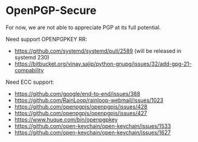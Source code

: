 # OpenPGP-Secure

For now, we are not able to appreciate PGP at its full potential.

Need support OPENPGPKEY RR:
 - https://github.com/systemd/systemd/pull/2589 (will be released in systemd 230)
 - https://bitbucket.org/vinay.sajip/python-gnupg/issues/32/add-gpg-21-compability

Need ECC support: 
 - https://github.com/google/end-to-end/issues/388
 - https://github.com/RainLoop/rainloop-webmail/issues/1023
 - https://github.com/openpgpjs/openpgpjs/issues/428
 - https://github.com/openpgpjs/openpgpjs/issues/427
 - https://www.huque.com/bin/openpgpkey
 - https://github.com/open-keychain/open-keychain/issues/1533
 - https://github.com/open-keychain/open-keychain/issues/1627
